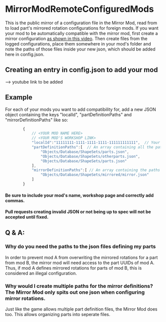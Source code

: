 # MirrorModRemoteConfiguredMods
This is the public mirror of a configuration file in the Mirror Mod, read from to load part's mirrored rotation configurations for foreign mods. If you want your mod to be automatically compatible with the mirror mod, first create a mirror configuration [as shown in this video](https://youtu.be/5VuLQEuy1BI?t=504). Then create files from the logged configurations, place them somewhere in your mod's folder and note the paths of those files inside your new json, which should be added here in config.json.

## Creating an entry in config.json to add your mod

--> youtube link to be added

## Example

For each of your mods you want to add compatibility for, add a new JSON object containing the keys "localId", "partDefinitionPaths" and "mirrorDefinitionPaths" like so:

```js
        {
            // <YOUR MOD NAME HERE>
            // <YOUR MOD'S WORKSHOP LINK>
            "localId":"11111111-1111-1111-1111-111111111111",  // Your mod's localId, found in the description.json of your mod
            "partDefinitionPaths":[  // An array containing all the paths to the part definition files.
                "Objects/Database/ShapeSets/parts.json",
                "Objects/Database/ShapeSets/otherparts.json",
                "Objects/Database/ShapeSets/parts.json"
            ],
            "mirrorDefinitionPaths":[ // An array containing the paths to the json files defining the mirror rotations for your parts
                "Objects/Database/ShapeSets/mirrored/mirror.json"
            ]
        }
```

#### Be sure to include your mod's name, workshop page and correctly add commas.
#### Pull requests creating invalid JSON or not being up to spec will not be accepted until fixed.

## Q & A:

### Why do you need the paths to the json files defining my parts
In order to prevent mod A from overwriting the mirrored rotations for a part from mod B, the mirror mod will need access to the part UUIDs of mod A. Thus, if mod A defines mirrored rotations for parts of mod B, this is considered an illegal configuration.

### Why would I create multiple paths for the mirror definitions? The Mirror Mod only spits out one json when configuring mirror rotations.
Just like the game allows multiple part definition files, the Mirror Mod does too. This allows organizing parts into seperate files.

